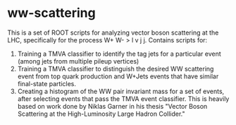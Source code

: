 # ww-scattering

This is a set of ROOT scripts for analyzing vector boson scattering at the LHC, specifically for the process W+ W- > l v j j. 
Contains scripts for:
1. Training a TMVA classifier to identify the tag jets for a particular event (among jets from multiple pileup vertices)
2. Training a TMVA classifier to distinguish the desired WW scattering event from top quark production and W+Jets events that have similar
final-state particles.
3. Creating a histogram of the WW pair invariant mass for a set of events, after selecting events that pass the TMVA event
classifier.
This is heavily based on work done by Niklas Garner in his thesis "Vector Boson Scattering at the High-Luminosity Large Hadron Collider."
